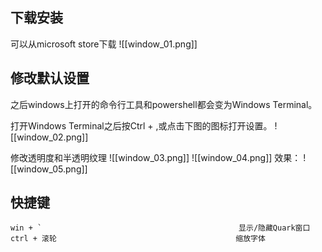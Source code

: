 ## 下载安装
可以从microsoft store下载
![[window_01.png]]
## 修改默认设置
之后windows上打开的命令行工具和powershell都会变为Windows Terminal。

打开Windows Terminal之后按Ctrl + ,或点击下图的图标打开设置。
![[window_02.png]]



修改透明度和半透明纹理
![[window_03.png]]
![[window_04.png]]
效果：
![[window_05.png]]




## 快捷键
```
win + `                                            显示/隐藏Quark窗口
ctrl + 滚轮                                        缩放字体
```